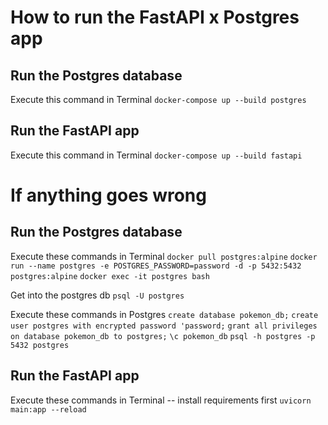 # How to run the FastAPI x Postgres app

## Run the Postgres database
Execute this command in Terminal
`docker-compose up --build postgres`

## Run the FastAPI app
Execute this command in Terminal
`docker-compose up --build fastapi`

# If anything goes wrong

## Run the Postgres database
Execute these commands in Terminal
`docker pull postgres:alpine`
`docker run --name postgres -e POSTGRES_PASSWORD=password -d -p 5432:5432 postgres:alpine`
`docker exec -it postgres bash`

Get into the postgres db
`psql -U postgres`

Execute these commands in Postgres
`create database pokemon_db;`
`create user postgres with encrypted password 'password;`
`grant all privileges on database pokemon_db to postgres;`
`\c pokemon_db`
`psql -h postgres -p 5432 postgres`

## Run the FastAPI app
Execute these commands in Terminal -- install requirements first
`uvicorn main:app --reload`